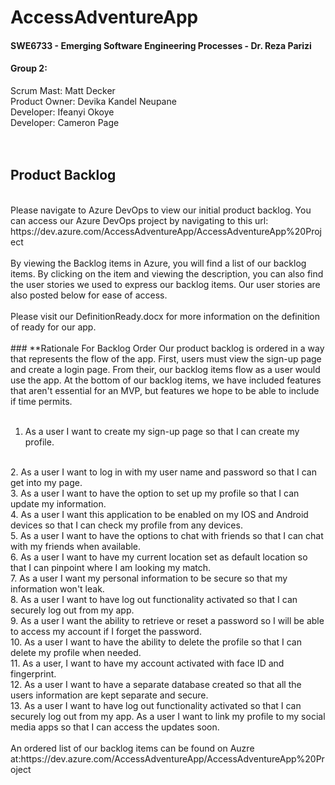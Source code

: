 # **AccessAdventureApp**
#### SWE6733 - Emerging Software Engineering Processes - Dr. Reza Parizi

#### **Group 2:**
Scrum Mast: Matt Decker  
Product Owner: Devika Kandel Neupane    
Developer: Ifeanyi Okoye   
Developer: Cameron Page  
<br>
<br>
## Product Backlog
<br>
Please navigate to Azure DevOps to view our initial product backlog. You can access our Azure DevOps project by navigating to this url: https://dev.azure.com/AccessAdventureApp/AccessAdventureApp%20Project  
<br>
<br>
By viewing the Backlog items in Azure, you will find a list of our backlog items. By clicking on the item and viewing the description, you can also find the user stories we used to express our backlog items. Our user stories are also posted below for ease of access.
<br>
<br>
Please visit our DefinitionReady.docx for more information on the definition of ready for our app. 
<br>
<br>
### **Rationale For Backlog Order  
Our product backlog is ordered in a way that represents the flow of the app. First, users must view the sign-up page and create a login page. From their, our backlog items flow as a user would use the app. At the bottom of our backlog items, we have included features that aren't essential for an MVP, but features we hope to be able to include if time permits.
<br>
<br>

1. As a user I want to create my sign-up page so that I can create my profile.  
<br>
2. As a user I want to log in with my user name and password so that I can get into my page.  
<br>
3. As a user I want to have the option to set up my profile so that I can update my information.  
<br>
4. As a user I want this application to be enabled on my IOS and Android devices so that I can check my profile from any devices.  
<br>
5. As a user I want to have the options to chat with friends so that I can chat with my friends when available. 
<br>
6. As a user I want to have my current location set as default location so that I can pinpoint where I am looking my match.  
<br>
7. As a user I want my personal information to be secure so that my information won't leak. 
<br>
8. As a user I want to have log out functionality activated so that I can securely log out from my app.
<br>
9. As a user I want the ability to retrieve or reset a password so I will be able to access my account if I forget the password.  
<br>
10. As a user I want to have the ability to delete the profile so that I can delete my profile when needed.  
<br>
11. As a user, I want to have my account activated with face ID and fingerprint.
<br>
12. As a user I want to have a separate database created so that all the users information are kept separate and secure.  
<br>
13. As a user I want to have log out functionality activated so that I can securely log out from my app. As a user I want to link my profile to my social media apps so that I can access the updates soon. 
<br>
<br>
An ordered list of our backlog items can be found on Auzre at:https://dev.azure.com/AccessAdventureApp/AccessAdventureApp%20Project
